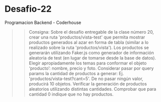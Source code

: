 # Desafio-22
Programacion Backend - Coderhouse

>> Consigna:
Sobre el desafío entregable de la clase número 20, crear una ruta 'productos/vista-test' que permita mostrar productos generados al azar en forma de tabla (similar a lo realizado sobre la ruta 'productos/vista').
Los productos se generarán utilizando Faker.js como generador de información aleatoria de test (en lugar de tomarse desde la base de datos). Elegir apropiadamente los temas para conformar el objeto ‘producto’: nombre, precio y foto.
Considerar pasar por query params la cantidad de productos a generar: 
Ej. 'productos/vista-test?cant=5'. De no pasar ningún valor, producirá 10 objetos.
Verificar la generación de productos aleatorios utilizando distintas cantidades. Comprobar que para cantidad 0 indique que no hay productos.
